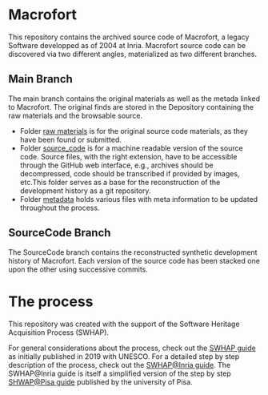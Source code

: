 # Macrofort

This repository contains the archived source code of Macrofort, a legacy Software developped as of 2004 at Inria. 
Macrofort source code can be discovered via two different angles, materialized as two different branches. 

## Main Branch

The main branch contains the original materials as well as the metada linked to Macrofort. 
The original finds are stored in the Depository containing the raw materials and the browsable source.
- Folder [raw materials](./raw_materials) is for the original source code materials, as they have been found or submitted.
- Folder [source_code](./source_code) is for a machine readable version of the source code. Source files, with the right extension, have to be accessible through the GitHub web interface, e.g., archives should be decompressed, code should be transcribed if provided by images, etc.This folder serves as a base for the reconstruction of the development history as a git repository.
- Folder [metadata](/.metadata) holds various files with meta information to be updated throughout the process. 


## SourceCode Branch
The SourceCode branch contains the reconstructed synthetic development history of Macrofort. 
Each version of the source code has been stacked one upon the other using successive commits. 


# The process

This repository was created with the support of the Software Heritage Acquisition Process (SWHAP).

For general considerations about the process, check out the [SWHAP guide](https://www.softwareheritage.org/swhap/) as initially published in 2019 with UNESCO.
For a detailed step by step description of the process, check out the [SWHAP@Inria guide](https://github.com/mathfichen/swhapguide). The SWHAP@Inria guide is itself a simplified version of the step by step [SHWAP@Pisa guide](https://github.com/SoftwareHeritage/swhapguide/blob/master/SWHAP%40Pisa.pdf) published by the university of Pisa.




